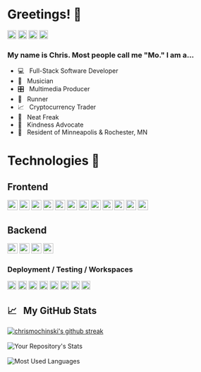 # Greetings! 👋 

[<img src="https://img.shields.io/badge/LinkedIn-0077B5?style=for-the-badge&logo=linkedin&logoColor=white" height="20px" />](https://www.linkedin.com/in/chrismochinski/)
[<img src="https://img.shields.io/badge/Instagram-E4405F?style=for-the-badge&logo=instagram&logoColor=white" height="20px" />](https://www.instagram.com/chrismochinski/)
[<img src="https://img.shields.io/badge/YouTube-FF0000?style=for-the-badge&logo=youtube&logoColor=white" height="20px" />](https://www.youtube.com/channel/UCBHoYbMWVGz_hlysLXMwVJw)
[<img src="https://img.shields.io/badge/Twitter-1DA1F2?style=for-the-badge&logo=twitter&logoColor=white" height="20px" />](https://twitter.com/holymosesmusic)

### My name is Chris. Most people call me "Mo." I am a...


- 💻 &nbsp; Full-Stack Software Developer
- 🎸 &nbsp; Musician
- 🎛️ &nbsp; Multimedia Producer
- 🏃 &nbsp; Runner
- 📈 &nbsp; Cryptocurrency Trader
- 🧹 &nbsp; Neat Freak
- 🙌 &nbsp; Kindness Advocate
- 📍 &nbsp; Resident of Minneapolis & Rochester, MN


# Technologies 🚀

## Frontend 

<p float="left">
<img src="https://img.shields.io/badge/React-20232A?style=for-the-badge&logo=react&logoColor=61DAFB" height="23px" />
<img src="https://img.shields.io/badge/JavaScript-323330?style=for-the-badge&logo=javascript&logoColor=F7DF1E" height="23px" />
<img src="https://img.shields.io/badge/TypeScript-007ACC?style=for-the-badge&logo=typescript&logoColor=white" height="23px" />

<img src="https://img.shields.io/badge/Redux-593D88?style=for-the-badge&logo=redux&logoColor=white" height="23px" />
  <img src="https://img.shields.io/badge/React_Router-CA4245?style=for-the-badge&logo=react-router&logoColor=white" height="23px" />
<img src="https://img.shields.io/badge/jQuery-0769AD?style=for-the-badge&logo=jquery&logoColor=white" height="23px" />
<img src="https://img.shields.io/badge/HTML5-E34F26?style=for-the-badge&logo=html5&logoColor=white" height="23px" />
<img src="https://img.shields.io/badge/CSS3-1572B6?style=for-the-badge&logo=css3&logoColor=white" height="23px" />
  <img src="https://img.shields.io/badge/styled--components-DB7093?style=for-the-badge&logo=styled-components&logoColor=white" height="23px" />
 <img src="https://img.shields.io/badge/Markdown-000000?style=for-the-badge&logo=markdown&logoColor=white" height="23px" />
<img src="https://img.shields.io/badge/Material--UI-0081CB?style=for-the-badge&logo=material-ui&logoColor=white" height="23px" />
  <img src="https://img.shields.io/badge/Tailwind_CSS-38B2AC?style=for-the-badge&logo=tailwind-css&logoColor=white" height="23px" />
  </p>




## Backend 
<p float="left">
<img src="https://img.shields.io/badge/PHP-777BB4?style=for-the-badge&logo=php&logoColor=white" height="23px" />
<img src="https://img.shields.io/badge/Node.js-43853D?style=for-the-badge&logo=node.js&logoColor=white" height="23px" />
<img src="https://img.shields.io/badge/Express.js-404D59?style=for-the-badge" height="23px" />
<img src="https://img.shields.io/badge/PostgreSQL-316192?style=for-the-badge&logo=postgresql&logoColor=white" height="23px" />
  </p>
  
### Deployment / Testing / Workspaces
<p float="left">
<img src="https://camo.githubusercontent.com/04a90f19cc0a94d20300039f986297ab6426f354bf27a65c6d19e0402a1898af/68747470733a2f2f696d672e736869656c64732e696f2f62616467652f5653253230436f64652532302d2532333030374143432e7376673f267374796c653d666c61742d737175617265266c6f676f3d76697375616c2d73747564696f2d636f6465266c6f676f436f6c6f723d7768697465" height="20px" />
<img src="https://camo.githubusercontent.com/38dc483f86127bf22df70fa9a1c3f497f2dca29ee0d58ee61ce50e5d8ea567a3/68747470733a2f2f696d672e736869656c64732e696f2f62616467652f4769742532302d2532334630353033332e7376673f267374796c653d666c61742d737175617265266c6f676f3d676974266c6f676f436f6c6f723d7768697465" height="20px" />
<img src="https://img.shields.io/badge/Heroku-430098?style=for-the-badge&logo=heroku&logoColor=white" height="20px" />
<img src="https://aleen42.github.io/badges/src/photoshop.svg" height="20px" />
<img src="https://aleen42.github.io/badges/src/flash.svg" height="20px" />

<img src="https://camo.githubusercontent.com/19d027db86b88a4322f90c87054331d5013b4c285981fc33df286963db888b77/68747470733a2f2f696d672e736869656c64732e696f2f62616467652f506f73746d616e2532302d4646364333373f7374796c653d666c61742d737175617265266c6f676f3d706f73746d616e266c6f676f436f6c6f723d726564" height="20px" />
<img src="https://camo.githubusercontent.com/bc74832583eee75257321cc7e23d5c87f3207a191af4dd6fab5147949bb68e25/68747470733a2f2f696d672e736869656c64732e696f2f62616467652f6e706d2532302d2532334342333833372e7376673f267374796c653d666c61742d737175617265266c6f676f3d6e706d266c6f676f436f6c6f723d626c61636b" height="20px" />
<img src="https://camo.githubusercontent.com/e39a552a5bbb5dcd305de9bb88c78220c614d002a0f00cc771f31d3eb110425a/68747470733a2f2f696d672e736869656c64732e696f2f62616467652f5472656c6c6f2532302d2532333032364141372e7376673f267374796c653d666c61742d737175617265266c6f676f3d5472656c6c6f266c6f676f436f6c6f723d7768697465" height="20px" />
   
</p>


## 📈 &nbsp; My GitHub Stats 
[![chrismochinski's github streak](https://github-readme-streak-stats.herokuapp.com/?user=chrismochinski&theme=blue-green)](https://chrismochinski.com) <br /> <br />
![Your Repository's Stats](https://github-readme-stats.vercel.app/api?username=chrismochinski&show_icons=true&theme=radical&custom_title=Mo's%20Funky%20Stats)<br /><br />
![Most Used Languages](https://github-readme-stats.vercel.app/api/top-langs/?username=chrismochinski&theme=blue-green&custom_title=Makin'%20Neat%20Stuff%20With:)
<br /><br />

